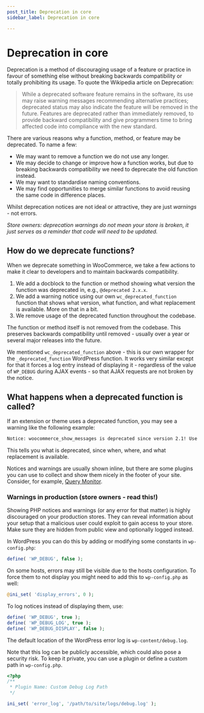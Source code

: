 ```yaml
---
post_title: Deprecation in core
sidebar_label: Deprecation in core

---
```


# Deprecation in core

Deprecation is a method of discouraging usage of a feature or practice in favour of something else without breaking backwards compatibility or totally prohibiting its usage. To quote the Wikipedia article on Deprecation:

> While a deprecated software feature remains in the software, its use may raise warning messages recommending alternative practices; deprecated status may also indicate the feature will be removed in the future. Features are deprecated rather than immediately removed, to provide backward compatibility and give programmers time to bring affected code into compliance with the new standard.

There are various reasons why a function, method, or feature may be deprecated. To name a few:

- We may want to remove a function we do not use any longer.
- We may decide to change or improve how a function works, but due to breaking backwards compatibility we need to deprecate the old function instead.
- We may want to standardise naming conventions.
- We may find opportunities to merge similar functions to avoid reusing the same code in difference places.

Whilst deprecation notices are not ideal or attractive, they are just _warnings_ - not errors. 

_*Store owners:* deprecation warnings do not mean your store is broken, it just serves as a reminder that code will need to be updated._

## How do we deprecate functions?

When we deprecate something in WooCommerce, we take a few actions to make it clear to developers and to maintain backwards compatibility.

1. We add a docblock to the function or method showing what version the function was deprecated in, e.g., `@deprecated 2.x.x`.
2. We add a warning notice using our own `wc_deprecated_function` function that shows what version, what function, and what replacement is available. More on that in a bit.
3. We remove usage of the deprecated function throughout the codebase.

The function or method itself is not removed from the codebase. This preserves backwards compatibility until removed - usually over a year or several major releases into the future.

We mentioned `wc_deprecated_function` above - this is our own wrapper for the `_deprecated_function` WordPress function. It works very similar except for that it forces a log entry instead of displaying it - regardless of the value of `WP_DEBUG` during AJAX events - so that AJAX requests are not broken by the notice.

## What happens when a deprecated function is called?

If an extension or theme uses a deprecated function, you may see a warning like the following example:

```bash
Notice: woocommerce_show_messages is deprecated since version 2.1! Use wc_print_notices instead. in /srv/www/wordpress-default/wp-includes/functions.php on line 3783
```

This tells you what is deprecated, since when, where, and what replacement is available.

Notices and warnings are usually shown inline, but there are some plugins you can use to collect and show them nicely in the footer of your site. Consider, for example, [Query Monitor](https://wordpress.org/plugins/query-monitor/).

### Warnings in production (store owners - read this!)

Showing PHP notices and warnings (or any error for that matter) is highly discouraged on your production stores. They can reveal information about your setup that a malicious user could exploit to gain access to your store. Make sure they are hidden from public view and optionally logged instead.

In WordPress you can do this by adding or modifying some constants in `wp-config.php`:

```php
define( 'WP_DEBUG', false );
```

On some hosts, errors may still be visible due to the hosts configuration. To force them to not display you might need to add this to `wp-config.php` as well:

```php
@ini_set( 'display_errors', 0 );
```

To log notices instead of displaying them, use:

```php
define( 'WP_DEBUG', true );
define( 'WP_DEBUG_LOG', true );
define( 'WP_DEBUG_DISPLAY', false );
```

The default location of the WordPress error log is `wp-content/debug.log`.

Note that this log can be publicly accessible, which could also pose a security risk. To keep it private, you can use a plugin or define a custom path in `wp-config.php`.

```php
<?php
/**
 * Plugin Name: Custom Debug Log Path
 */

ini_set( 'error_log', '/path/to/site/logs/debug.log' );
```
